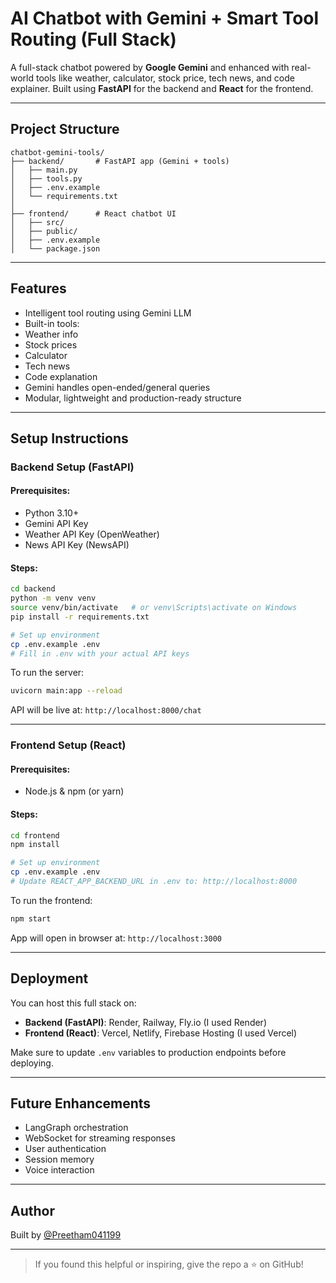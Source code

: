 # AI Chatbot with Gemini + Smart Tool Routing (Full Stack)

A full-stack chatbot powered by **Google Gemini** and enhanced with real-world tools like weather, calculator, stock price, tech news, and code explainer. Built using **FastAPI** for the backend and **React** for the frontend.

---

## Project Structure

```
chatbot-gemini-tools/
├── backend/       # FastAPI app (Gemini + tools)
│   ├── main.py
│   ├── tools.py
│   ├── .env.example
│   └── requirements.txt
│
├── frontend/      # React chatbot UI
│   ├── src/
│   ├── public/
│   ├── .env.example
│   └── package.json
```

---

## Features

-  Intelligent tool routing using Gemini LLM
-  Built-in tools:
  - Weather info
  - Stock prices
  - Calculator
  - Tech news
  - Code explanation
-  Gemini handles open-ended/general queries
-  Modular, lightweight and production-ready structure

---

## Setup Instructions

### Backend Setup (FastAPI)

#### Prerequisites:
- Python 3.10+
- Gemini API Key
- Weather API Key (OpenWeather)
- News API Key (NewsAPI)

#### Steps:

```bash
cd backend
python -m venv venv
source venv/bin/activate   # or venv\Scripts\activate on Windows
pip install -r requirements.txt

# Set up environment
cp .env.example .env
# Fill in .env with your actual API keys
```

To run the server:
```bash
uvicorn main:app --reload
```

API will be live at: `http://localhost:8000/chat`

---

### Frontend Setup (React)

#### Prerequisites:
- Node.js & npm (or yarn)

#### Steps:

```bash
cd frontend
npm install

# Set up environment
cp .env.example .env
# Update REACT_APP_BACKEND_URL in .env to: http://localhost:8000
```

To run the frontend:

```bash
npm start
```

App will open in browser at: `http://localhost:3000`

---

## Deployment

You can host this full stack on:

- **Backend (FastAPI)**: Render, Railway, Fly.io (I used Render)
- **Frontend (React)**: Vercel, Netlify, Firebase Hosting (I used Vercel)

Make sure to update `.env` variables to production endpoints before deploying.

---

## Future Enhancements

- LangGraph orchestration
- WebSocket for streaming responses
- User authentication
- Session memory
- Voice interaction

---

## Author

Built by [@Preetham041199](https://github.com/Preetham041199)

---

> If you found this helpful or inspiring, give the repo a ⭐ on GitHub!
